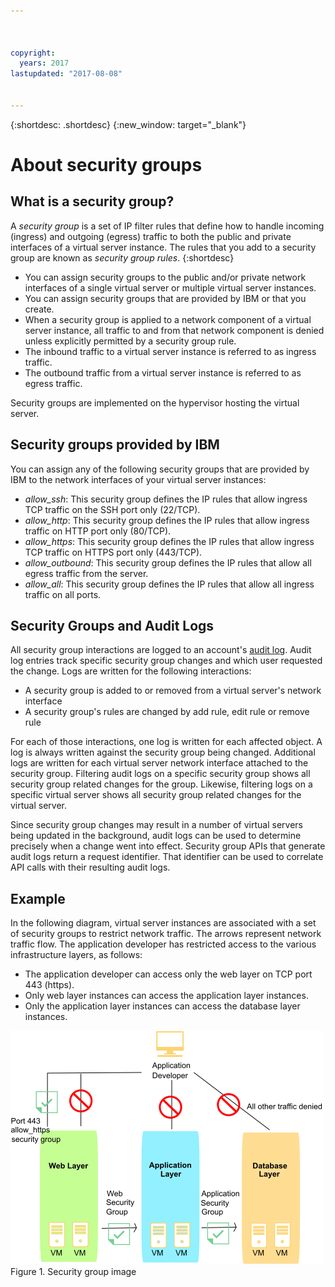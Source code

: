 ```yaml
---



copyright:
  years: 2017
lastupdated: "2017-08-08"


---
```


{:shortdesc: .shortdesc}
{:new_window: target="_blank"}

# About security groups

## What is a security group?
A *security group* is a set of IP filter rules that define how to handle incoming (ingress) and 
outgoing (egress) traffic to both the public and private interfaces of a virtual server instance. The 
rules that you add to a security group are known as *security group rules*.
{:shortdesc}

* You can assign security groups to the public and/or private network interfaces of a single virtual server or multiple virtual server instances.
* You can assign security groups that are provided by IBM or that you create.
* When a security group is applied to a network component of a virtual server instance, all traffic to and from that network component is denied unless explicitly permitted by a security group rule.
* The inbound traffic to a virtual server instance is referred to as ingress traffic.
* The outbound traffic from a virtual server instance is referred to as egress traffic.

Security groups are implemented on the hypervisor hosting the virtual server.

## Security groups provided by IBM
You can assign any of the following security groups that are provided by IBM to the network 
interfaces of your virtual server instances:

* *allow_ssh*: This security group defines the IP rules that allow ingress TCP traffic on the SSH port only (22/TCP).
* *allow_http*: This security group defines the IP rules that allow ingress traffic on HTTP port only (80/TCP).
* *allow_https*: This security group defines the IP rules that allow ingress TCP traffic on HTTPS port only (443/TCP).
* *allow_outbound*: This security group defines the IP rules that allow all egress traffic from the server.
* *allow_all*: This security group defines the IP rules that allow all ingress traffic on all ports.

## Security Groups and Audit Logs
All security group interactions are logged to an account's  [audit log](https://console.bluemix.net/docs/customer-portal/cpmonenv.html#cp_viewacctauditlog). Audit log entries track specific security group changes and which user requested the change. Logs are written for the following interactions:
* A security group is added to or removed from a virtual server's network interface
* A security group's rules are changed by add rule, edit rule or remove rule

For each of those interactions, one log is written for each affected object. A log is always written against the security group being changed. Additional logs are written for each virtual server network interface attached to the security group. Filtering audit logs on a specific security group shows all security group related changes for the group. Likewise, filtering logs on a specific virtual server shows all security group related changes for the virtual server.

Since security group changes may result in a number of virtual servers being updated in the background, audit logs can be used to determine precisely when a change went into effect.  Security group APIs that generate audit logs return a request identifier. That identifier can be used to correlate API calls with their resulting audit logs.

## Example
In the following diagram, virtual server instances are 
associated with a set of security groups to restrict network traffic. The arrows represent network traffic flow. The application developer has restricted access to the various infrastructure layers, as follows:

* The application developer can access only the web layer on TCP port 443 (https).
* Only web layer instances can access the application layer instances.
* Only the application layer instances can access the database layer instances. 

![Security group image](images/SecurityGroups.png "Image shows the flow of network traffic with a set of security groups enabled") Figure 1. Security group image


